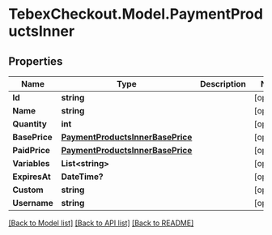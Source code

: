 # TebexCheckout.Model.PaymentProductsInner

## Properties

Name | Type | Description | Notes
------------ | ------------- | ------------- | -------------
**Id** | **string** |  | [optional] 
**Name** | **string** |  | [optional] 
**Quantity** | **int** |  | [optional] 
**BasePrice** | [**PaymentProductsInnerBasePrice**](PaymentProductsInnerBasePrice.md) |  | [optional] 
**PaidPrice** | [**PaymentProductsInnerBasePrice**](PaymentProductsInnerBasePrice.md) |  | [optional] 
**Variables** | **List&lt;string&gt;** |  | [optional] 
**ExpiresAt** | **DateTime?** |  | [optional] 
**Custom** | **string** |  | [optional] 
**Username** | **string** |  | [optional] 

[[Back to Model list]](../README.md#documentation-for-models) [[Back to API list]](../README.md#documentation-for-api-endpoints) [[Back to README]](../README.md)

